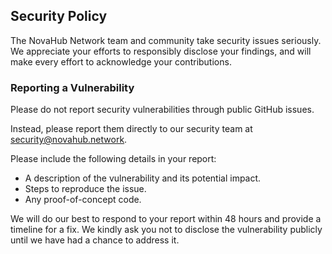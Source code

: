 ## Security Policy
The NovaHub Network team and community take security issues seriously. We appreciate your efforts to responsibly disclose your findings, and will make every effort to acknowledge your contributions.

### Reporting a Vulnerability
Please do not report security vulnerabilities through public GitHub issues.

Instead, please report them directly to our security team at security@novahub.network.

Please include the following details in your report:
* A description of the vulnerability and its potential impact.
* Steps to reproduce the issue.
* Any proof-of-concept code.

We will do our best to respond to your report within 48 hours and provide a timeline for a fix. We kindly ask you not to disclose the vulnerability publicly until we have had a chance to address it.
